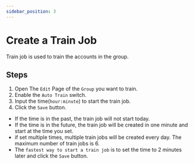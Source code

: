 ```yaml
---
sidebar_position: 3
---
```


# Create a Train Job

Train job is used to train the accounts in the group.

## Steps

1. Open The `Edit` Page of the `Group` you want to train.
2. Enable the `Auto Train` switch.
3. Input the time(`hour:minute`) to start the train job.
4. Click the `Save` button.

- If the time is in the past, the train job will not start today.
- If the time is in the future, the train job will be created in one minute and start at the time you set.
- if set multiple times, multiple train jobs will be created every day. The maximum number of train jobs is 6.
- The `fastest way to start a train job` is to set the time to 2 minutes later and click the `Save` button.
